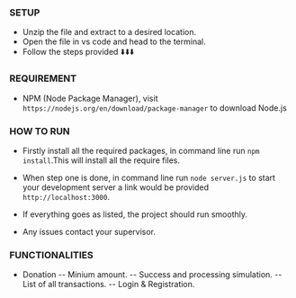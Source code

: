 ### SETUP
- Unzip the file and extract to a desired location.
- Open the file in vs code and head to the terminal.
- Follow the steps provided ⬇️⬇️⬇️


### REQUIREMENT
- NPM (Node Package Manager), visit `https://nodejs.org/en/download/package-manager` to download Node.js


### HOW TO RUN
- Firstly install all the required packages, in command line run `npm install`.This will install all the require files.
-  When step one is done, in command line run `node server.js` to start your development server a link would be provided `http://localhost:3000`.

- If everything goes as listed, the project should run smoothly.
- Any issues contact your supervisor.



### FUNCTIONALITIES
- Donation 
-- Minium amount.
-- Success and processing simulation.
-- List of all transactions.
-- Login & Registration.